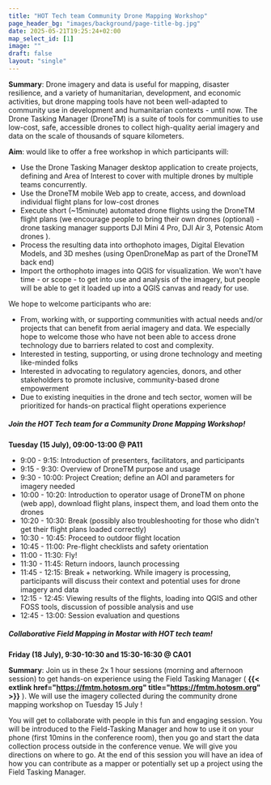 ```yaml
---
title: "HOT Tech team Community Drone Mapping Workshop"
page_header_bg: "images/background/page-title-bg.jpg"
date: 2025-05-21T19:25:24+02:00
map_select_id: [1]
image: ""
draft: false
layout: "single"
---
```


**Summary**: Drone imagery and data is useful for mapping, disaster resilience,
and a variety of humanitarian, development, and economic activities, but
drone mapping tools have not been well-adapted to community use in development
and humanitarian contexts - until now.  The Drone Tasking Manager (DroneTM) is
a suite of tools for communities to use low-cost, safe, accessible drones to
collect high-quality aerial imagery and data on the scale of thousands of
square kilometers.

**Aim**: would like to offer a free workshop in which participants will:
- Use the Drone Tasking Manager desktop application to create projects,
defining and Area of Interest to cover with multiple drones by multiple teams
concurrently.
- Use the DroneTM mobile Web app to create, access, and download individual
flight plans for low-cost drones
- Execute short (~15minute) automated drone flights using the DroneTM flight
plans (we encourage people to bring their own drones (optional) - drone tasking
manager supports DJI Mini 4 Pro, DJI Air 3, Potensic Atom drones ).
- Process the resulting data into orthophoto images, Digital Elevation Models,
and 3D meshes (using OpenDroneMap as part of the DroneTM back end)
- Import the orthophoto images into QGIS for visualization. We won't have
time - or scope - to get into use and analysis of the imagery, but people will
be able to get it loaded up into a QGIS canvas and ready for use.

We hope to welcome participants who are:
- From, working with, or supporting communities with actual needs and/or
projects that can benefit from aerial imagery and data. We especially hope to
welcome those who have not been able to access drone technology due to barriers
related to cost and complexity.
- Interested in testing, supporting, or using drone technology and meeting
like-minded folks
- Interested in advocating to regulatory agencies, donors, and other
stakeholders to promote inclusive, community-based drone empowerment
- Due to existing inequities in the drone and tech sector, women will be
prioritized for hands-on practical flight operations experience

##### Join the HOT Tech team for a Community Drone Mapping Workshop!
**Tuesday (15 July), 09:00-13:00 @ PA11**

- 9:00 - 9:15: Introduction of presenters, facilitators, and participants
- 9:15 - 9:30: Overview of DroneTM purpose and usage
- 9:30 - 10:00: Project Creation; define an AOI and parameters for imagery needed
- 10:00 - 10:20: Introduction to operator usage of DroneTM on phone (web app),
download flight plans, inspect them, and load them onto the drones
- 10:20 - 10:30: Break (possibly also troubleshooting for those who didn't get
their flight plans loaded correctly)
- 10:30 - 10:45: Proceed to outdoor flight location
- 10:45 - 11:00: Pre-flight checklists and safety orientation
- 11:00 - 11:30: Fly!
- 11:30 - 11:45: Return indoors, launch processing
- 11:45 - 12:15: Break + networking. While imagery is processing, participants
will discuss their context and potential uses for drone imagery and data
- 12:15 - 12:45: Viewing results of the flights, loading into QGIS and other
FOSS tools, discussion of possible analysis and use
- 12:45 - 13:00: Session evaluation and questions

##### Collaborative Field Mapping  in Mostar with HOT tech team!
**Friday (18 July), 9:30-10:30 and 15:30-16:30 @ CA01**

**Summary**: Join us in these 2x 1 hour sessions  (morning and afternoon
session) to get hands-on experience using the Field Tasking Manager (
**{{< extlink
  href="https://fmtm.hotosm.org"
  title="https://fmtm.hotosm.org" >}}**
).  We will use the imagery
collected during the community drone mapping workshop on Tuesday 15 July !

You will get to collaborate with people in this fun and engaging session. You
will be introduced to the Field-Tasking Manager and how to use it on your phone
(first 10mins in the conference room),  then you go and start the data collection
process outside in the conference venue.  We will give you directions on where
to go. At the end of this session you will have an idea of how you can
contribute as a mapper or potentially set up a project using the Field Tasking
Manager.
